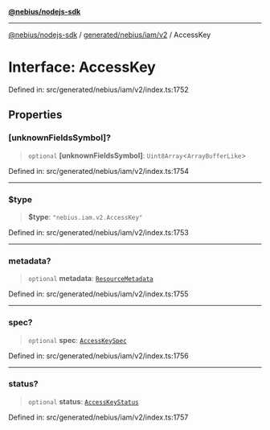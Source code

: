 [**@nebius/nodejs-sdk**](../../../../../README.md)

***

[@nebius/nodejs-sdk](../../../../../README.md) / [generated/nebius/iam/v2](../README.md) / AccessKey

# Interface: AccessKey

Defined in: src/generated/nebius/iam/v2/index.ts:1752

## Properties

### \[unknownFieldsSymbol\]?

> `optional` **\[unknownFieldsSymbol\]**: `Uint8Array`\<`ArrayBufferLike`\>

Defined in: src/generated/nebius/iam/v2/index.ts:1754

***

### $type

> **$type**: `"nebius.iam.v2.AccessKey"`

Defined in: src/generated/nebius/iam/v2/index.ts:1753

***

### metadata?

> `optional` **metadata**: [`ResourceMetadata`](../../../common/v1/interfaces/ResourceMetadata.md)

Defined in: src/generated/nebius/iam/v2/index.ts:1755

***

### spec?

> `optional` **spec**: [`AccessKeySpec`](AccessKeySpec.md)

Defined in: src/generated/nebius/iam/v2/index.ts:1756

***

### status?

> `optional` **status**: [`AccessKeyStatus`](AccessKeyStatus.md)

Defined in: src/generated/nebius/iam/v2/index.ts:1757

